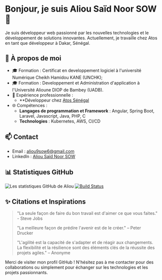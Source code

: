 # Bonjour, je suis Aliou Saïd Noor SOW 👋

Je suis développeur web passionné par les nouvelles technologies et le développement de solutions innovantes. Actuellement, je travaille chez Atos en tant que développeur à Dakar, Sénégal.

## 🌟 À propos de moi
- 🎓 Formation : Certificat en developpement logiciel à l'université Numérique Cheikh Hamidou KANE (UNCHK);
- 🎓 Formation : Developpement et Administration d'application à l'Université Alioune DIOP de Bambey (UADB).
- 💼 Expérience professionnelle :
  - **Développeur chez [Atos Sénégal](https://atos.net/)
- 🌐 Compétences :
  - **Langages de programmation et Framework** : Angular, Spring Boot, Laravel, Javascript, Java, PHP, C
  - **Technologies** : Kubernetes, AWS, CI/CD

## 📫 Contact
- Email : [aliou9sow6@gmail.com](mailto:aliou9sow6@gmail.com)
- LinkedIn : [Aliou Saïd Noor SOW](https://www.linkedin.com/in/aliou-saidou-nourou-sow-054084228/)

## 📊 Statistiques GitHub
![Les statistiques GitHub de Aliou](https://github-readme-stats.vercel.app/api?username=aliou9sow6&show_icons=true&theme=radical)
[![Build Status](https://travis-ci.org/aliou9sow6/repo.svg?branch=master)](https://travis-ci.org/aliou9sow6/repo)


## ✨ Citations et Inspirations
> "La seule façon de faire du bon travail est d'aimer ce que vous faites." - Steve Jobs
>
> "La meilleure façon de prédire l'avenir est de le créer." – Peter Drucker
>
> "L'agilité est la capacité de s'adapter et de réagir aux changements. La flexibilité et la résilience sont des éléments clés de la réussite des projets agiles." – Anonyme


Merci de visiter mon profil GitHub ! N'hésitez pas à me contacter pour des collaborations ou simplement pour échanger sur les technologies et les projets passionnants.
